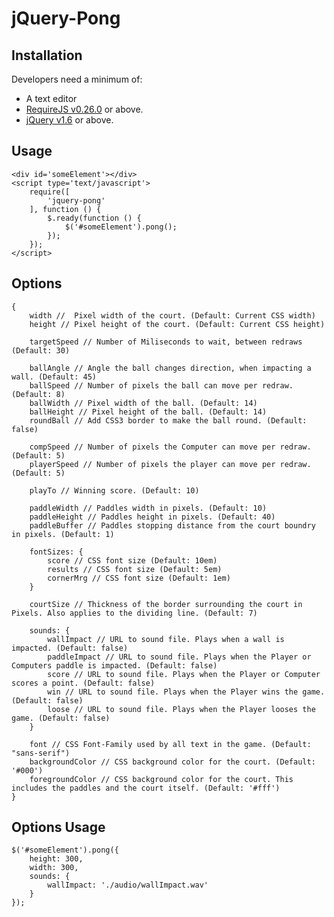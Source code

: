 # jQuery-Pong
## Installation

Developers need a minimum of:

 - A text editor
 - [RequireJS v0.26.0][requirejs] or above.
 - [jQuery v1.6][jquery] or above.

## Usage

    <div id='someElement'></div>
    <script type='text/javascript'>
        require([
            'jquery-pong'
        ], function () {
            $.ready(function () {
                $('#someElement').pong();
            });
        });
    </script>

## Options

    {
        width //  Pixel width of the court. (Default: Current CSS width)
        height // Pixel height of the court. (Default: Current CSS height)

        targetSpeed // Number of Miliseconds to wait, between redraws (Default: 30)

        ballAngle // Angle the ball changes direction, when impacting a wall. (Default: 45)
        ballSpeed // Number of pixels the ball can move per redraw. (Default: 8)
        ballWidth // Pixel width of the ball. (Default: 14)
        ballHeight // Pixel height of the ball. (Default: 14)
        roundBall // Add CSS3 border to make the ball round. (Default: false)

        compSpeed // Number of pixels the Computer can move per redraw. (Default: 5)
        playerSpeed // Number of pixels the player can move per redraw. (Default: 5)

        playTo // Winning score. (Default: 10)

        paddleWidth // Paddles width in pixels. (Default: 10)
        paddleHeight // Paddles height in pixels. (Default: 40)
        paddleBuffer // Paddles stopping distance from the court boundry in pixels. (Default: 1)

        fontSizes: {
            score // CSS font size (Default: 10em)
            results // CSS font size (Default: 5em)
            cornerMrg // CSS font size (Default: 1em)
        }

        courtSize // Thickness of the border surrounding the court in Pixels. Also applies to the dividing line. (Default: 7)

        sounds: {
            wallImpact // URL to sound file. Plays when a wall is impacted. (Default: false)
            paddleImpact // URL to sound file. Plays when the Player or Computers paddle is impacted. (Default: false)
            score // URL to sound file. Plays when the Player or Computer scores a point. (Default: false)
            win // URL to sound file. Plays when the Player wins the game. (Default: false)
            loose // URL to sound file. Plays when the Player looses the game. (Default: false)
        }

        font // CSS Font-Family used by all text in the game. (Default: "sans-serif")
        backgroundColor // CSS background color for the court. (Default: '#000')
        foregroundColor // CSS background color for the court. This includes the paddles and the court itself. (Default: '#fff')
    }

## Options Usage

    $('#someElement').pong({
        height: 300,
        width: 300,
        sounds: {
            wallImpact: './audio/wallImpact.wav'
        }
    });


[requirejs]: http://requirejs.org
[jquery]: http://jquery.com

